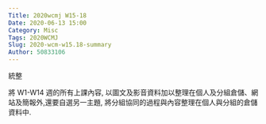 ```yaml
---
Title: 2020wcmj W15-18
Date: 2020-06-13 15:00
Category: Misc
Tags: 2020WCMJ
Slug: 2020-wcm-w15.18-summary
Author: 50833106
---
```

統整

<!-- PELICAN_END_SUMMARY -->

將 W1-W14 週的所有上課內容, 以圖文及影音資料加以整理在個人及分組倉儲、網站及簡報外,還要自選另一主題, 將分組協同的過程與內容整理在個人與分組的倉儲資料中.
